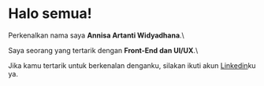 # Halo semua! 

Perkenalkan nama saya **Annisa Artanti Widyadhana**.\

Saya seorang yang tertarik dengan **Front-End dan UI/UX**.\

Jika kamu tertarik untuk berkenalan denganku, silakan ikuti akun [Linkedin](https://www.linkedin.com/in/annisa-artanti-widyadhana-75a227195)ku ya.
